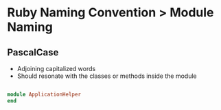# Ruby Naming Convention > Module Naming

## PascalCase
- Adjoining capitalized words
- Should resonate with the classes or methods inside the module

```ruby

module ApplicationHelper
end
```

